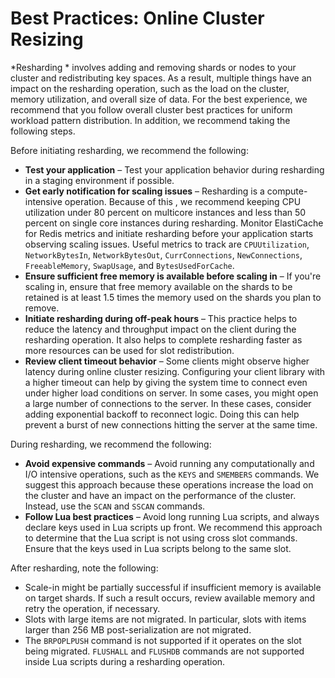# Best Practices: Online Cluster Resizing<a name="best-practices-online-resharding"></a>

*Resharding * involves adding and removing shards or nodes to your cluster and redistributing key spaces\. As a result, multiple things have an impact on the resharding operation, such as the load on the cluster, memory utilization, and overall size of data\. For the best experience, we recommend that you follow overall cluster best practices for uniform workload pattern distribution\. In addition, we recommend taking the following steps\.

Before initiating resharding, we recommend the following:
+ **Test your application** – Test your application behavior during resharding in a staging environment if possible\.
+ **Get early notification for scaling issues** – Resharding is a compute\-intensive operation\. Because of this , we recommend keeping CPU utilization under 80 percent on multicore instances and less than 50 percent on single core instances during resharding\. Monitor ElastiCache for Redis metrics and initiate resharding before your application starts observing scaling issues\. Useful metrics to track are `CPUUtilization`, `NetworkBytesIn`, `NetworkBytesOut`, `CurrConnections`, `NewConnections`, `FreeableMemory`, `SwapUsage`, and `BytesUsedForCache`\.
+ **Ensure sufficient free memory is available before scaling in** – If you're scaling in, ensure that free memory available on the shards to be retained is at least 1\.5 times the memory used on the shards you plan to remove\.
+ **Initiate resharding during off\-peak hours** – This practice helps to reduce the latency and throughput impact on the client during the resharding operation\. It also helps to complete resharding faster as more resources can be used for slot redistribution\.
+ **Review client timeout behavior** – Some clients might observe higher latency during online cluster resizing\. Configuring your client library with a higher timeout can help by giving the system time to connect even under higher load conditions on server\. In some cases, you might open a large number of connections to the server\. In these cases, consider adding exponential backoff to reconnect logic\. Doing this can help prevent a burst of new connections hitting the server at the same time\.

During resharding, we recommend the following:
+ **Avoid expensive commands** – Avoid running any computationally and I/O intensive operations, such as the `KEYS` and `SMEMBERS` commands\. We suggest this approach because these operations increase the load on the cluster and have an impact on the performance of the cluster\. Instead, use the `SCAN` and `SSCAN` commands\.
+ **Follow Lua best practices** – Avoid long running Lua scripts, and always declare keys used in Lua scripts up front\. We recommend this approach to determine that the Lua script is not using cross slot commands\. Ensure that the keys used in Lua scripts belong to the same slot\.

After resharding, note the following:
+ Scale\-in might be partially successful if insufficient memory is available on target shards\. If such a result occurs, review available memory and retry the operation, if necessary\.
+ Slots with large items are not migrated\. In particular, slots with items larger than 256 MB post\-serialization are not migrated\.
+ The `BRPOPLPUSH` command is not supported if it operates on the slot being migrated\. `FLUSHALL` and `FLUSHDB` commands are not supported inside Lua scripts during a resharding operation\.